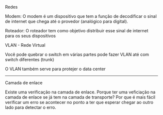 <!-- FALTA: 
saber usar um proxy 
SSH
proxy para fazer mapeamento e sobre escrição de mapeamento de requisição
WEBSOCKET E POOLIng
rest api
-->
Redes

Modem: O modem é um dispositivo que tem a função de decodificar o sinal de internet que chega até o provedor (analógico para digital). 

Roteador: O roteador tem como objetivo distribuir esse sinal de internet para os seus dispositivos


VLAN - Rede Virtual

Você pode quebrar o switch em várias partes pode fazer VLAN até com switch diferentes (trunk)

O VLAN também serve para protejer o data center

-----------

Camada de enlace

Existe uma verificação na camada de enlace. 
Porque ter uma veficiação na camada de enlace se já tem na camada de transporte? 
Por que é mais fácil verificar um erro se acontecer no ponto a ter que esperar chegar ao outro lado para detectar o erro.